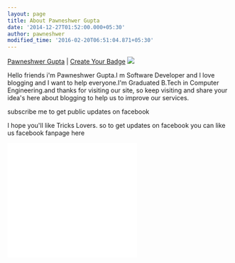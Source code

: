 ```yaml
---
layout: page
title: About Pawneshwer Gupta
date: '2014-12-27T01:52:00.000+05:30'
author: pawneshwer
modified_time: '2016-02-20T06:51:04.871+05:30'
---
```


[Pawneshwer Gupta](https://www.facebook.com/PawneshwerR.Gupta "Pawneshwer Gupta") | [Create Your Badge](http://www.blogger.com/blogger.g?blogID=572653036907545638# "Make your own badge!") 
[![](https://badge.facebook.com/badge/100002825163498.16.1082600544.png)](https://www.facebook.com/PawneshwerR.Gupta "Pawneshwer Gupta") 

Hello friends i'm Pawneshwer Gupta.I m Software Developer and I love blogging and I want to help everyone.I'm Graduated B.Tech in Computer Engineering.and thanks for visiting our site, so keep visiting and share your idea's here about blogging to help us to improve our services.

subscribe me to get public updates on facebook 

I hope you'll like Tricks Lovers. so to get updates on facebook you can like us facebook fanpage here

<iframe frameborder="0" height="240" scrolling="no" src="//www.facebook.com/plugins/likebox.php?href=https%3A%2F%2Fwww.facebook.com%2Fer.pawneshwer.gupta&amp;width=292&amp;height=258&amp;colorscheme=light&amp;show_faces=true&amp;border_color&amp;stream=false&amp;header=false&amp;appId=341302955921803" style="border: none; height: 258px; overflow: hidden; width: 292px;" width="320"></iframe>